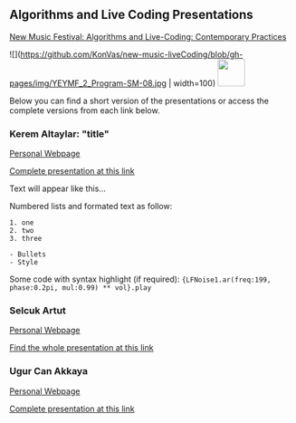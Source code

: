 ## Algorithms and Live Coding Presentations

[New Music Festival: Algorithms and Live-Coding: Contemporary Practices](https://www.arter.org.tr/en/algorithms-and-live-coding)

![](https://github.com/KonVas/new-music-liveCoding/blob/gh-pages/img/YEYMF_2_Program-SM-08.jpg | width=100)
<img src="https://github.com/KonVas/new-music-liveCoding/blob/gh-pages/img/YEYMF_2_Program-SM-08.jpg" width="48">

Below you can find a short version of the presentations or access the complete versions from each link below.

### Kerem Altaylar: "title"
[Personal Webpage](...)

[Complete presentation at this link](...)

Text will appear like this...

Numbered lists and formated text as follow:

```
1. one
2. two
3. three

- Bullets
- Style
```
Some code with syntax highlight (if required):
`{LFNoise1.ar(freq:199, phase:0.2pi, mul:0.99) ** vol}.play`

### Selcuk Artut
[Personal Webpage]()

[Find the whole presentation at this link](...)

### Ugur Can Akkaya
[Personal Webpage]()

[Complete presentation at this link](...)

